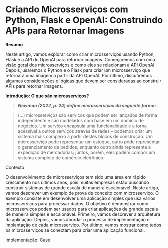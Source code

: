 # Criando Microsserviços com Python, Flask e OpenAI: Construindo APIs para Retornar Imagens

**Resumo**

Neste artigo, vamos explorar como criar microsserviços usando Python, Flask e a API do OpenAI para retornar imagens. Começaremos com uma visão geral dos microsserviços e como eles se relacionam à API OpenAI. Depois, usaremos o Python e o Flask para criar um microsserviço que retornará uma imagem a partir da API OpenAI. Por último, discutiremos algumas considerações e lógicas que devem ser consideradas ao construir APIs para retornar imagens.

**Introdução: O que são microsserviços?**

>***Newman (2022, p. 24) define microsserviços da seguinte forma:***

>(…) microsserviços são serviços que podem ser lançados de forma independente e são modelados com base em um domínio de negócios. Um serviço encapsula uma funcionalidade e a torna acessível a outros serviços através de redes – podemos criar um sistema mais complexo a partir destes blocos de construção. 
Um microsserviço pode representar um estoque, outro pode representar o gerenciamento de pedidos, enquanto outro ainda representa a expedição de mercadorias; juntos, porém, eles podem compor um sistema completo de comércio eletrônico.

Contexto

O desenvolvimento de microsserviços tem sido uma área em rápido crescimento nos últimos anos, pois muitas empresas estão buscando construir sistemas de grande escala de maneira escalonável. Neste artigo, vamos descrever um exemplo de prova de conceito com microsserviço. O exemplo consiste em desenvolver uma aplicação simples que usa vários microsserviços para processar dados. O objetivo é demonstrar como microsserviços podem ser usados para criar aplicações de grande escala de maneira simples e escalonável. Primeiro, vamos descrever a arquitetura da aplicação. Depois, vamos abordar o processo de implementação e implantação de cada microsserviço. Por último, vamos mostrar como todos os microsserviços se conectam para criar uma aplicação funcional.

Implementação: Case
